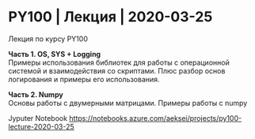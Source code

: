 # PY100 | Лекция | 2020-03-25  
Лекция по курсу PY100

**Часть 1. OS, SYS + Logging**  
Примеры использования библиотек для работы с операционной системой и взаимодействия со скриптами.
Плюс разбор основ логирования и примеры его использования.

**Часть 2. Numpy**  
Основы работы с двумерными матрицами. Примеры работы с numpy


Jyputer Notebook
https://notebooks.azure.com/aeksei/projects/py100-lecture-2020-03-25
